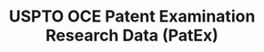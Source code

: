 ---
layout: default
bigquery: https://console.cloud.google.com/bigquery?p=patents-public-data&d=uspto_oce_pair&page=dataset
citation: 'Graham, S. Marco, A., and Miller, A. (2015). “The USPTO Patent Examination
  Research Dataset: A Window on the Process of Patent Examination.”'
contributors: Graham, S. Marco, A., Miller, A.
cost: None
description: The latest version of PatEx (referred to below as the 2020 release) contains
  detailed information on nearly 11.9 million publicly-viewable provisional and non-provisional
  patent applications to the USPTO and over 4.6 million Patent Cooperation Treaty
  (PCT) applications. It is based on data that OCE downloaded from the Patent Examination
  Data System (PEDS) in April, 2021. The PEDS data are sourced from Public PAIR. The
  first time that OCE used PEDS as the basis of PatEx was for the 2019 release. We
  took the PEDS data and organized it into the familiar PatEx data files, which are
  based on the organization of the Public PAIR portal. The data files include information
  on each application’s characteristics, prosecution history, continuation history,
  claims of foreign priority, patent term adjustment history, publication history,
  and correspondence address information.
documentation: 'For the 2019 and later releases, new technical documentation is available
  https://www.uspto.gov/sites/default/files/documents/PatEx-2019-Technical-Doc.pdf


  A document describing the 2014-2017 data sets is available and can be cited as:
  Graham, Stuart J.H. and Marco, Alan C. and Miller, Richard, The USPTO Patent Examination
  Research Dataset: A Window on the Process of Patent Examination (November 30, 2015).
  Available at SSRN: https://ssrn.com/abstract=2702637.'
last_edit: Mon, 04 Apr 2022 19:06:22 GMT
location: https://www.uspto.gov/ip-policy/economic-research/research-datasets/patent-examination-research-dataset-public-pair
maintained_by: EconomicsData@uspto.gov
related_publications: https://ssrn.com/abstract=29956744, https://ssrn.com/abstract=2702637
schema_fields: '[''correspondence_street_line_1'', ''parent_country'', ''examiner_name_middle'',
  ''wipo_pub_number'', ''filing_date'', ''correspondence_country_name'', ''correspondence_country_code'',
  ''correspondence_street_line_2'', ''inventor_rank'', ''atty_docket_number'', ''inventor_name_last'',
  ''continuation_type'', ''parent_country_code'', ''uspc_subclass'', ''appl_status_code'',
  ''inventor_name_middle'', ''inventor_country_code'', ''correspondence_name_line_1'',
  ''child_filing_date'', ''correspondence_region_name'', ''inventor_address_type'',
  ''abandon_date'', ''small_entity_indicator'', ''inventor_name_first'', ''file_location'',
  ''aia_first_to_file'', ''correspondence_postal_code'', ''correspondence_name_line_2'',
  ''recorded_date'', ''confirm_number'', ''appl_status_date'', ''correspondence_region_code'',
  ''child_application_number'', ''inventor_country_name'', ''customer_number'', ''status_description'',
  ''patent_issue_date'', ''foreign_parent_date'', ''invention_title'', ''patent_number'',
  ''examiner_name_first'', ''examiner_id'', ''earliest_pgpub_date'', ''parent_application_number'',
  ''sequence_number'', ''application_number_pair'', ''earliest_pgpub_number'', ''wipo_pub_date'',
  ''event_code'', ''uspc_class'', ''examiner_name_last'', ''status_code'', ''disposal_type'',
  ''event_description'', ''parent_filing_date'', ''examiner_art_unit'', ''invention_subject_matter'',
  ''foreign_parent_id'', ''inventor_region_code'', ''file_location_date'', ''application_number'',
  ''application_type'', ''correspondence_city'']'
shortname: patex
tags:
- patents
- legal
- history
terms_of_use: 'USPTO’s online databases are not designed or intended to be a source
  for bulk downloads of USPTO data when accessed through the website’s interfaces.
  Individuals, companies, IP addresses, or blocks of IP addresses who, in effect,
  deny or decrease service by generating unusually high numbers of database accesses
  (searches, pages, or hits), whether generated manually or in an automated fashion,
  may be denied access to USPTO servers without notice.


  Bulk data products may be separately obtained from the USPTO, either for free or
  at the cost of dissemination. For details, see information on Electronic Bulk Data
  Products: https://www.uspto.gov/learning-and-resources/electronic-bulk-data-products'
title: USPTO OCE Patent Examination Research Data (PatEx)
uuid: 4342caa7-23af-420c-b2f6-6088f133df6a
---